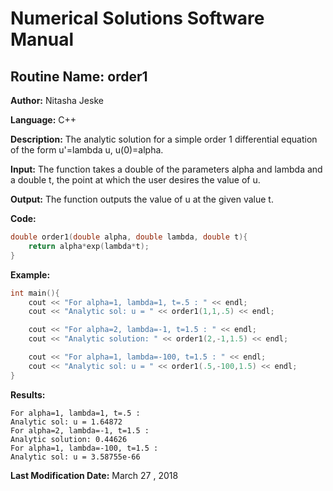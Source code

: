# Numerical Solutions Software Manual

## **Routine Name:** order1

**Author:** Nitasha Jeske

**Language:** C++

**Description:** The analytic solution for a simple order 1 differential equation of the form u'=lambda u, u(0)=alpha.

**Input:**  The function takes a double of the parameters alpha and lambda and a double t, the point at which the user desires the value of u. 

**Output:** The function outputs the value of u at the given value t.  

**Code:**
```C++
double order1(double alpha, double lambda, double t){
    return alpha*exp(lambda*t);
}
```

**Example:**
```C++
int main(){
    cout << "For alpha=1, lambda=1, t=.5 : " << endl;
    cout << "Analytic sol: u = " << order1(1,1,.5) << endl;

    cout << "For alpha=2, lambda=-1, t=1.5 : " << endl;
    cout << "Analytic solution: " << order1(2,-1,1.5) << endl;

    cout << "For alpha=1, lambda=-100, t=1.5 : " << endl;
    cout << "Analytic sol: u = " << order1(.5,-100,1.5) << endl;
}
```

**Results:**  
```
For alpha=1, lambda=1, t=.5 : 
Analytic sol: u = 1.64872
For alpha=2, lambda=-1, t=1.5 : 
Analytic solution: 0.44626
For alpha=1, lambda=-100, t=1.5 : 
Analytic sol: u = 3.58755e-66
```

**Last Modification Date:** March 27 , 2018
